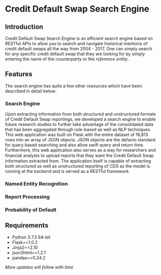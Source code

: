 # Credit Default Swap Search Engine

## Introduction

Credit Default Swap Search Engine is an efficient search engine based on RESTful APIs to allow you to search and navigate historical mentions of credit default swaps all the way from 2004 - 2017. One can simply search for any specific credit default swap that they are looking for by simply entering the name of the *counterparty* or the *reference entity*.

## Features

The search engine has quite a few other resources which have been described in detail below:

### Search Engine

Upon extracting information from both structured and unstructured formats of Credit Default Swap reportings, we developed a search engine to enable future research studies to further take advantage of the consolidated data that has been aggregated through rule-based as well as NLP techniques.
<br>
This web application was built on Flask with the entire dataset of 16,813 rows into an array of JSON objects. JSON objects are the defacto standard for query based searching and also allow swift query and return time. Furthermore, this web application also serves as a way for researchers and ﬁnancial analysts to upload reports that they want the Credit Default Swap information extracted from. The application itself is capable of extracting both structured as well as unstructured reporting of CDS as the model is running at the backend and is served as a RESTful framework.

### Named Entity Recognition


### Report Processing


### Probability of Default



## Requirements

<ul>
    <li>Python 3.7.3 64-bit</li>
    <li>Flask==1.0.2</li>
    <li>Jinja2==2.10</li>
    <li>json2html==1.2.1</li>
    <li>pandas==0.24.2</li>
</ul>

_More updates will follow with time_
